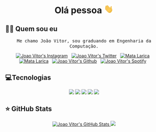<h1 align="center"> Olá pessoa <img src="https://raw.githubusercontent.com/parth-27/parth-27/master/Hi.gif" width="30px"> </h1>

## :man_technologist:	 Quem sou eu
<p align="center"><samp> Me chamo João Vitor, sou graduando em Engenharia da Computação. </samp></p>

<p align="center">
 <a href="https://instagram.com/japadocontra"><img alt="Joao Vitor's Instagram" width="22px" src="https://cdn.jsdelivr.net/npm/simple-icons@v3/icons/instagram.svg" /></a>&nbsp;&nbsp;
<a href="https://twitter.com/japadocontra"><img alt="Joao Vitor's Twitter" width="22px" src="https://cdn.jsdelivr.net/npm/simple-icons@v3/icons/twitter.svg" /></a>&nbsp;&nbsp;
 <a href="https://play.google.com/store/apps/details?id=com.ijapa.isands"><img alt="Mata Larica" width="22px" src="https://cdn.jsdelivr.net/npm/simple-icons@v3/icons/googleplay.svg" /></a>&nbsp;&nbsp;
 <a href="https://apps.apple.com/br/app/apple-store/id1518882351"><img alt="Mata Larica" width="22px" src="https://cdn.jsdelivr.net/npm/simple-icons@v3/icons/appstore.svg" /></a>&nbsp;&nbsp;
<a href="https://github.com/joaovvrodrigues"><img alt="Joao Vitor's Github" width="22px" src="https://cdn.jsdelivr.net/npm/simple-icons@v3/icons/github.svg" /></a>&nbsp;&nbsp;
<a href="https://open.spotify.com/user/12153883088"><img alt="Joao Vitor's Spotify" width="22px" src="https://cdn.jsdelivr.net/npm/simple-icons@v3/icons/spotify.svg" /></a>&nbsp;&nbsp;

 
 
<br>
  

## 💻Tecnologias
<p align="center">
<img src="https://img.shields.io/badge/dart-%23007ACC.svg?&style=for-the-badge&logo=dart&logoColor=white" height="25"/>
<img src="https://img.shields.io/badge/flutter%20-%23007ACC.svg?&style=for-the-badge&logo=flutter&logoColor=white" height="25"/>
 <img src="https://img.shields.io/badge/Firebase-%23F7DF1E.svg?&style=for-the-badge&logo=firebase&logoColor=black" height="25"/>
<img src="https://img.shields.io/badge/python%20-%2343853D.svg?&style=for-the-badge&logo=python&logoColor=white" height="25"/>
<img src="https://img.shields.io/badge/Visual%20Studio%20Code-0089D6?logo=visual-studio-code&logoColor=white&style=for-the-badge" height="25"/>
</p>

## ⭐ GitHub Stats
<p align="center">
<a href="https://github.com/joaovvrodrigues">
<img src="https://github-readme-stats.vercel.app/api?username=joaovvrodrigues&count_private=true&include_all_commits=true&show_icons=true&theme=radical&line_height=27&v=5" alt="Joao Vitor's GitHub Stats" /> </a> 
<a href="https://github.com/joaovvrodrigues">
<img src="https://github-readme-stats.vercel.app/api/top-langs/?username=joaovvrodrigues&langs_count=3&theme=radical" /> </a>
</p>
